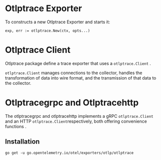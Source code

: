 # Otlptrace Exporter

To constructs a new Otlptrace Exporter and starts it:
```
exp, err := otlptrace.New(ctx, opts...)
```
# Otlptrace Client
Otlptrace package define a trace exporter that uses a `otlptrace.Client` .

`otlptrace.Client` manages connections to the collector, handles the transformation of data into wire format, 
and the transmission of that data to the collector.

# Otlptracegrpc and Otlptracehttp
The otlptracegrpc and otlptracehttp implements a gRPC `otlptrace.Client` and 
an HTTP `otlptrace.Client`respectively,
both offering convenience functions .


## Installation

```
go get -u go.opentelemetry.io/otel/exporters/otlp/otlptrace
```

